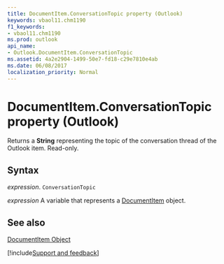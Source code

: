```yaml
---
title: DocumentItem.ConversationTopic property (Outlook)
keywords: vbaol11.chm1190
f1_keywords:
- vbaol11.chm1190
ms.prod: outlook
api_name:
- Outlook.DocumentItem.ConversationTopic
ms.assetid: 4a2e2904-1499-50e7-fd18-c29e7810e4ab
ms.date: 06/08/2017
localization_priority: Normal
---
```



# DocumentItem.ConversationTopic property (Outlook)

Returns a  **String** representing the topic of the conversation thread of the Outlook item. Read-only.


## Syntax

_expression_. `ConversationTopic`

_expression_ A variable that represents a [DocumentItem](Outlook.DocumentItem.md) object.


## See also


[DocumentItem Object](Outlook.DocumentItem.md)

[!include[Support and feedback](~/includes/feedback-boilerplate.md)]